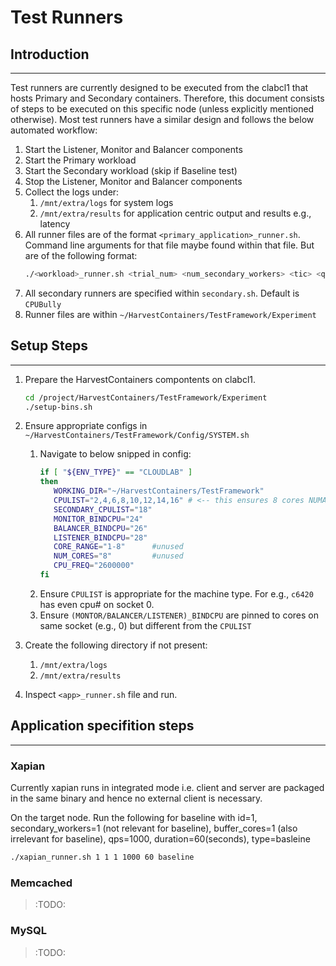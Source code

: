 # Test Runners

## Introduction
---
Test runners are currently designed to be executed from the clabcl1 that hosts Primary and Secondary containers. Therefore, this document consists of steps to be executed on this specific node (unless explicitly mentioned otherwise). Most test runners have a similar design and follows the below automated workflow:
1. Start the Listener, Monitor and Balancer components
2. Start the Primary workload
3. Start the Secondary workload (skip if Baseline test)
4. Stop the Listener, Monitor and Balancer components
5. Collect the logs under:
   1.  `/mnt/extra/logs` for system logs
   2.  `/mnt/extra/results` for application centric output and results e.g., latency
6. All runner files are of the format `<primary_application>_runner.sh`. Command line arguments for that file maybe found within that file. But are of the following format:
    ```bash
    ./<workload>_runner.sh <trial_num> <num_secondary_workers> <tic> <qps> <dur> <harvest/baseline>
    ```
7. All secondary runners are specified within `secondary.sh`. Default is `CPUBully`
8. Runner files are within `~/HarvestContainers/TestFramework/Experiment`

## Setup Steps
---
1. Prepare the HarvestContainers compontents on clabcl1. 
   ```bash
   cd /project/HarvestContainers/TestFramework/Experiment
   ./setup-bins.sh
   ```
2. Ensure appropriate configs in `~/HarvestContainers/TestFramework/Config/SYSTEM.sh`
   1.  Navigate to below snipped in config:
         ```bash
         if [ "${ENV_TYPE}" == "CLOUDLAB" ]
         then
            WORKING_DIR="~/HarvestContainers/TestFramework"
            CPULIST="2,4,6,8,10,12,14,16" # <-- this ensures 8 cores NUMA node 0 are used.
            SECONDARY_CPULIST="18"
            MONITOR_BINDCPU="24"
            BALANCER_BINDCPU="26"
            LISTENER_BINDCPU="28"
            CORE_RANGE="1-8"      #unused
            NUM_CORES="8"         #unused
            CPU_FREQ="2600000"
         fi
         ```
   2. Ensure `CPULIST` is appropriate for the machine type. For e.g., `c6420` has even cpu# on socket 0.
   3. Ensure `(MONTOR/BALANCER/LISTENER)_BINDCPU` are pinned to cores on same socket (e.g., 0) but different from the `CPULIST`

3. Create the following directory if not present:
   1. `/mnt/extra/logs`
   2. `/mnt/extra/results`

4. Inspect `<app>_runner.sh` file and run. 



## Application specifition steps
---

### Xapian
Currently xapian runs in integrated mode i.e. client and server are packaged in the same binary and hence no external client is necessary.

On the target node. Run the following for baseline with id=1, secondary_workers=1 (not relevant for baseline), buffer_cores=1 (also irrelevant for baseline), qps=1000, duration=60(seconds), type=basleine

```bash
./xapian_runner.sh 1 1 1 1000 60 baseline
```

### Memcached
> :TODO:

### MySQL
> :TODO:
   